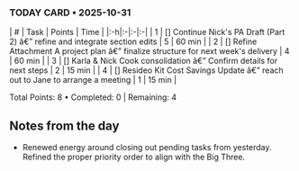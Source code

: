 ### TODAY CARD • 2025-10-31

| # | Task | Points | Time |
|:-h|:-|:-|:-|
| 1 | [] Continue Nick's PA Draft (Part 2) â€” refine and integrate section edits | 5 | 60 min |
| 2 | [] Refine Attachment A project plan â€” finalize structure for next week's delivery | 4 | 60 min |
| 3 | [] Karla & Nick Cook consolidation â€” Confirm details for next steps | 2 | 15 min |
| 4 | [] Resideo Kit Cost Savings Update â€” reach out to Jane to arrange a meeting | 1 | 15 min |

Total Points: 8 • Completed: 0 | Remaining: 4

## Notes from the day

- Renewed energy around closing out pending tasks from yesterday. Refined the proper priority order to align with the Big Three.

